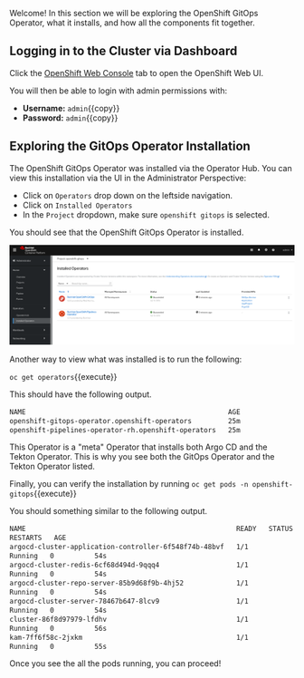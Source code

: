Welcome! In this section we will be exploring the OpenShift GitOps
Operator, what it installs, and how all the components fit together.

## Logging in to the Cluster via Dashboard

Click the [OpenShift Web Console](https://console-openshift-console-[[HOST_SUBDOMAIN]]-443-[[KATACODA_HOST]].environments.katacoda.com) tab to open the OpenShift Web UI. 

You will then be able to login with admin permissions with:

* **Username:** ``admin``{{copy}}
* **Password:** ``admin``{{copy}}

## Exploring the GitOps Operator Installation

The OpenShift GitOps Operator was installed via the Operator Hub. You
can view this installation via the UI in the Administrator Perspective:

* Click on `Operators` drop down on the leftside navigation.
* Click on `Installed Operators`
* In the `Project` dropdown, make sure `openshift gitops` is selected.

You should see that the OpenShift GitOps Operator is installed.

![OpenShift GitOps Installed](../../assets/gitops/os-gitops-installed.png)

Another way to view what was installed is to run the following:

`oc get operators`{{execute}}

This should have the following output.

```shell
NAME                                                  AGE
openshift-gitops-operator.openshift-operators         25m
openshift-pipelines-operator-rh.openshift-operators   25m
```

This Operator is a "meta" Operator that installs both Argo CD and the
Tekton Operator. This is why you see both the GitOps Operator and the
Tekton Operator listed.

Finally, you can verify the installation by running `oc get pods -n openshift-gitops`{{execute}}

You should something similar to the following output.

```shell
NAME                                                    READY   STATUS    RESTARTS   AGE
argocd-cluster-application-controller-6f548f74b-48bvf   1/1     Running   0          54s
argocd-cluster-redis-6cf68d494d-9qqq4                   1/1     Running   0          54s
argocd-cluster-repo-server-85b9d68f9b-4hj52             1/1     Running   0          54s
argocd-cluster-server-78467b647-8lcv9                   1/1     Running   0          54s
cluster-86f8d97979-lfdhv                                1/1     Running   0          56s
kam-7ff6f58c-2jxkm                                      1/1     Running   0          55s
```

Once you see the all the pods running, you can proceed!